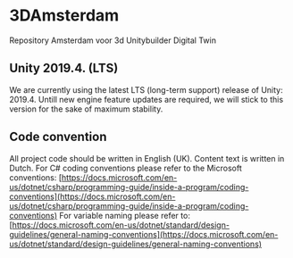 # 3DAmsterdam
Repository Amsterdam voor 3d Unitybuilder Digital Twin

## Unity 2019.4. (LTS)
We are currently using the latest LTS (long-term support) release of Unity: 2019.4. 
Untill new engine feature updates are required, we will stick to this version for the sake of maximum stability.

## Code convention 
All project code should be written in English (UK). Content text is written in Dutch.
For C# coding conventions please refer to the Microsoft conventions: 
[https://docs.microsoft.com/en-us/dotnet/csharp/programming-guide/inside-a-program/coding-conventions](https://docs.microsoft.com/en-us/dotnet/csharp/programming-guide/inside-a-program/coding-conventions)
For variable naming please refer to: 
[https://docs.microsoft.com/en-us/dotnet/standard/design-guidelines/general-naming-conventions](https://docs.microsoft.com/en-us/dotnet/standard/design-guidelines/general-naming-conventions)

